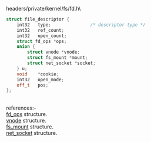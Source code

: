 

headers/private/kernel/fs/fd.h\
```c++
struct file_descriptor {
	int32	type;               /* descriptor type */
	int32	ref_count;
	int32	open_count;
	struct fd_ops *ops;
	union {
		struct vnode *vnode;
		struct fs_mount *mount;
		struct net_socket *socket;
	} u;
	void	*cookie;
	int32	open_mode;
	off_t	pos;
};
```
\
references:-
\
[fd_ops](/file%20descriptors/fd_h/fd_ops.md) structure.
\
[vnode](/fs/fs_h.md) structure.
\
[fs_mount](/fs/fs_mount.md) structure.
\
[net_socket](/socket/net_socket.md) structure.

